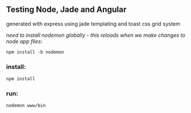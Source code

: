 ## Testing Node, Jade and Angular

generated with express using jade templating and toast css grid system

*need to install nodemon globally - this reloads when we make changes to node app files*:
```
npm install -b nodemon
```  

### install:
```
npm install
```

### run:
```
nodemon www/bin
```